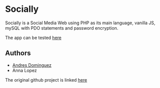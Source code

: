 # Socially
Socially is a Social Media Web using PHP as its main language, vanilla JS, mySQL with PDO statements and password encryption.

The app can be tested [here](https://socially.one)

## Authors
- [Andres Dominguez](https://github.com/andommar)
- Anna Lopez 

The original github project is linked [here](https://github.com/andommar/verycode)



